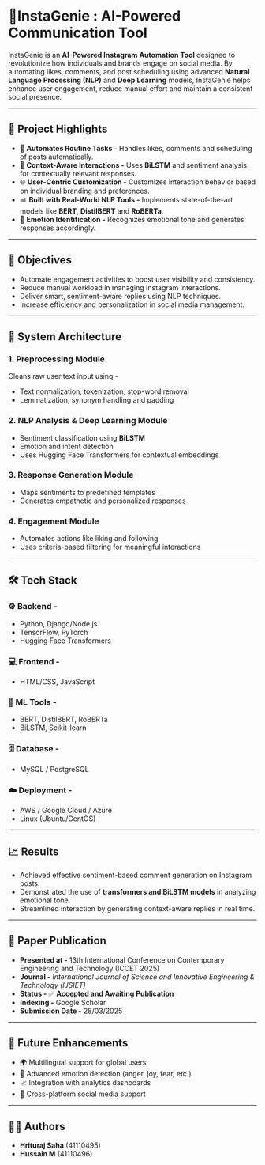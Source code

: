 # 🤖InstaGenie : AI-Powered Communication Tool

InstaGenie is an **AI-Powered Instagram Automation Tool** designed to revolutionize how individuals and brands engage on social media. By automating likes, comments, and post scheduling using advanced **Natural Language Processing (NLP)** and **Deep Learning** models, InstaGenie helps enhance user engagement, reduce manual effort and maintain a consistent social presence.

---

## 🚀 Project Highlights

- 🔁 **Automates Routine Tasks -** Handles likes, comments and scheduling of posts automatically.
- 🧠 **Context-Aware Interactions -** Uses **BiLSTM** and sentiment analysis for contextually relevant responses.
- 🌐 **User-Centric Customization -** Customizes interaction behavior based on individual branding and preferences.
- 📊 **Built with Real-World NLP Tools -** Implements state-of-the-art models like **BERT**, **DistilBERT** and **RoBERTa**.
- 💬 **Emotion Identification -** Recognizes emotional tone and generates responses accordingly.

---

## 🎯 Objectives

- Automate engagement activities to boost user visibility and consistency.
- Reduce manual workload in managing Instagram interactions.
- Deliver smart, sentiment-aware replies using NLP techniques.
- Increase efficiency and personalization in social media management.

---

## 🧩 System Architecture

### 1. **Preprocessing Module**
Cleans raw user text input using -
- Text normalization, tokenization, stop-word removal
- Lemmatization, synonym handling and padding

### 2. **NLP Analysis & Deep Learning Module**
- Sentiment classification using **BiLSTM**
- Emotion and intent detection
- Uses Hugging Face Transformers for contextual embeddings

### 3. **Response Generation Module**
- Maps sentiments to predefined templates
- Generates empathetic and personalized responses

### 4. **Engagement Module**
- Automates actions like liking and following
- Uses criteria-based filtering for meaningful interactions

---

## 🛠 Tech Stack

### ⚙️ Backend -
- Python, Django/Node.js  
- TensorFlow, PyTorch  
- Hugging Face Transformers

### 💻 Frontend -
- HTML/CSS, JavaScript

### 🧠 ML Tools -
- BERT, DistilBERT, RoBERTa  
- BiLSTM, Scikit-learn

### 🗄️ Database -
- MySQL / PostgreSQL

### ☁️ Deployment -
- AWS / Google Cloud / Azure  
- Linux (Ubuntu/CentOS)

---

## 📈 Results

- Achieved effective sentiment-based comment generation on Instagram posts.
- Demonstrated the use of **transformers and BiLSTM models** in analyzing emotional tone.
- Streamlined interaction by generating context-aware replies in real time.

---

## 📝 Paper Publication

- **Presented at -** 13th International Conference on Contemporary Engineering and Technology (ICCET 2025)  
- **Journal -** *International Journal of Science and Innovative Engineering & Technology (IJSIET)*  
- **Status -** ✅ **Accepted and Awaiting Publication**  
- **Indexing -** Google Scholar  
- **Submission Date -** 28/03/2025  

---

## 🔮 Future Enhancements

- 🌍 Multilingual support for global users  
- 💬 Advanced emotion detection (anger, joy, fear, etc.)  
- 📈 Integration with analytics dashboards  
- 🤝 Cross-platform social media support  

---

## 👨‍💻 Authors

- **Hrituraj Saha** (41110495)  
- **Hussain M** (41110496)
